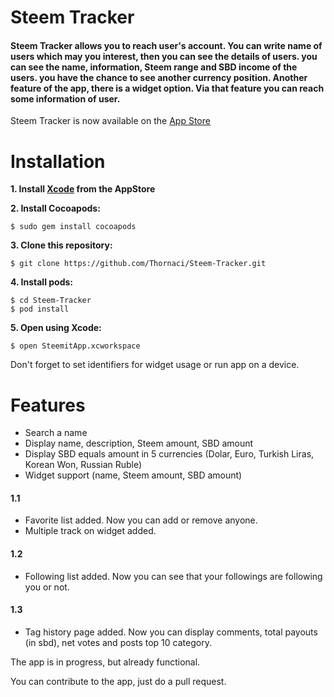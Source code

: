 Steem Tracker
=======

#### Steem Tracker allows you to reach user's account. You can write name of users which may you interest, then you can see the details of users. you can see the name, information, Steem range and SBD income of the users. you have the chance to see another currency position. Another feature of the app, there is a widget option. Via that feature you can reach some information of user.

Steem Tracker is now available on the [App Store](https://itunes.apple.com/tr/app/steem-tracker/id1332315103?mt=8)

# Installation

<strong> 1. Install [Xcode](https://itunes.apple.com/us/app/xcode/id497799835?mt=12) from the AppStore </strong>

<strong> 2. Install Cocoapods: </strong>
```
$ sudo gem install cocoapods
```
<strong> 3. Clone this repository: </strong>
```shell
$ git clone https://github.com/Thornaci/Steem-Tracker.git
```

<strong> 4. Install pods: </strong>
```shell
$ cd Steem-Tracker
$ pod install
```

<strong> 5. Open using Xcode: </strong>
```shell
$ open SteemitApp.xcworkspace
```

Don't forget to set identifiers for widget usage or run app on a device.

# Features

* Search a name
* Display name, description, Steem amount, SBD amount
* Display SBD equals amount in 5 currencies (Dolar, Euro, Turkish Liras, Korean Won, Russian Ruble)
* Widget support (name, Steem amount, SBD amount)

#### 1.1

* Favorite list added. Now you can add or remove anyone.
* Multiple track on widget added.

#### 1.2

* Following list added. Now you can see that your followings are following you or not.

#### 1.3

* Tag history page added. Now you can display comments, total payouts (in sbd), net votes and posts top 10 category.

The app is in progress, but already functional.

You can contribute to the app, just do a pull request.
